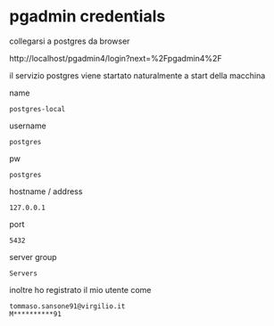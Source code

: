 # pgadmin  credentials

collegarsi a postgres da browser

http://localhost/pgadmin4/login?next=%2Fpgadmin4%2F

il servizio postgres viene startato naturalmente a start della macchina

name

    postgres-local

username

    postgres

pw

    postgres

hostname / address

    127.0.0.1

port

    5432

server group

    Servers


inoltre ho registrato il mio utente come

    tommaso.sansone91@virgilio.it
    M**********91
